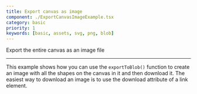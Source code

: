 ```yaml
---
title: Export canvas as image
component: ./ExportCanvasImageExample.tsx
category: basic
priority: 1
keywords: [basic, assets, svg, png, blob]
---
```


Export the entire canvas as an image file

---

This example shows how you can use the `exportToBlob()` function to create an image with all the shapes on the canvas in it and then download it. The easiest way to download an image is to use the download attribute of a link element.
